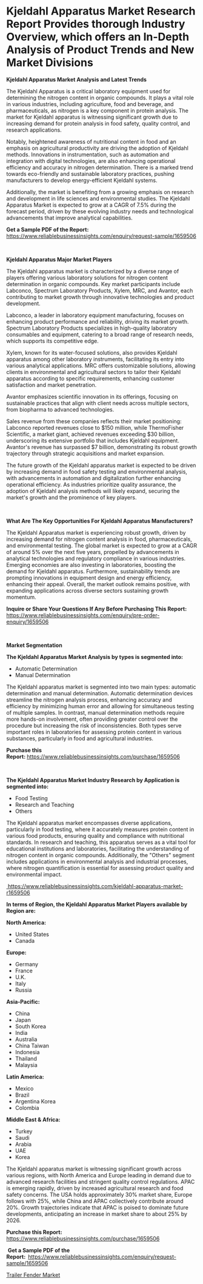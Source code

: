 <p><h1>Kjeldahl Apparatus Market Research Report Provides thorough Industry Overview, which offers an In-Depth Analysis of Product Trends and New Market Divisions</h1></p><p><strong>Kjeldahl Apparatus Market Analysis and Latest Trends</strong></p>
<p><p>The Kjeldahl Apparatus is a critical laboratory equipment used for determining the nitrogen content in organic compounds. It plays a vital role in various industries, including agriculture, food and beverage, and pharmaceuticals, as nitrogen is a key component in protein analysis. The market for Kjeldahl apparatus is witnessing significant growth due to increasing demand for protein analysis in food safety, quality control, and research applications.</p><p>Notably, heightened awareness of nutritional content in food and an emphasis on agricultural productivity are driving the adoption of Kjeldahl methods. Innovations in instrumentation, such as automation and integration with digital technologies, are also enhancing operational efficiency and accuracy in nitrogen determination. There is a marked trend towards eco-friendly and sustainable laboratory practices, pushing manufacturers to develop energy-efficient Kjeldahl systems.</p><p>Additionally, the market is benefiting from a growing emphasis on research and development in life sciences and environmental studies. The Kjeldahl Apparatus Market is expected to grow at a CAGR of 7.5% during the forecast period, driven by these evolving industry needs and technological advancements that improve analytical capabilities.</p></p>
<p><strong>Get a Sample PDF of the Report:&nbsp;</strong> <a href="https://www.reliablebusinessinsights.com/enquiry/request-sample/1659506?utm_campaign=2633&utm_medium=2&utm_source=Github&utm_content=ia&utm_term=08042025&utm_id=kjeldahl-apparatus">https://www.reliablebusinessinsights.com/enquiry/request-sample/1659506</a></p>
<p>&nbsp;</p>
<p><strong>Kjeldahl Apparatus Major Market Players</strong></p>
<p><p>The Kjeldahl apparatus market is characterized by a diverse range of players offering various laboratory solutions for nitrogen content determination in organic compounds. Key market participants include Labconco, Spectrum Laboratory Products, Xylem, MRC, and Avantor, each contributing to market growth through innovative technologies and product development.</p><p>Labconco, a leader in laboratory equipment manufacturing, focuses on enhancing product performance and reliability, driving its market growth. Spectrum Laboratory Products specializes in high-quality laboratory consumables and equipment, catering to a broad range of research needs, which supports its competitive edge.</p><p>Xylem, known for its water-focused solutions, also provides Kjeldahl apparatus among other laboratory instruments, facilitating its entry into various analytical applications. MRC offers customizable solutions, allowing clients in environmental and agricultural sectors to tailor their Kjeldahl apparatus according to specific requirements, enhancing customer satisfaction and market penetration.</p><p>Avantor emphasizes scientific innovation in its offerings, focusing on sustainable practices that align with client needs across multiple sectors, from biopharma to advanced technologies.</p><p>Sales revenue from these companies reflects their market positioning: Labconco reported revenues close to $150 million, while ThermoFisher Scientific, a market giant, achieved revenues exceeding $30 billion, underscoring its extensive portfolio that includes Kjeldahl equipment. Avantor's revenue has surpassed $7 billion, demonstrating its robust growth trajectory through strategic acquisitions and market expansion.</p><p>The future growth of the Kjeldahl apparatus market is expected to be driven by increasing demand in food safety testing and environmental analysis, with advancements in automation and digitalization further enhancing operational efficiency. As industries prioritize quality assurance, the adoption of Kjeldahl analysis methods will likely expand, securing the market's growth and the prominence of key players.</p></p>
<p>&nbsp;</p>
<p><strong>What Are The Key Opportunities For Kjeldahl Apparatus Manufacturers?</strong></p>
<p><p>The Kjeldahl Apparatus market is experiencing robust growth, driven by increasing demand for nitrogen content analysis in food, pharmaceuticals, and environmental testing. The global market is expected to grow at a CAGR of around 5% over the next five years, propelled by advancements in analytical technologies and regulatory compliance in various industries. Emerging economies are also investing in laboratories, boosting the demand for Kjeldahl apparatus. Furthermore, sustainability trends are prompting innovations in equipment design and energy efficiency, enhancing their appeal. Overall, the market outlook remains positive, with expanding applications across diverse sectors sustaining growth momentum.</p></p>
<p><strong>Inquire or Share Your Questions If Any Before Purchasing This Report:</strong> <a href="https://www.reliablebusinessinsights.com/enquiry/pre-order-enquiry/1659506?utm_campaign=2633&utm_medium=2&utm_source=Github&utm_content=ia&utm_term=08042025&utm_id=kjeldahl-apparatus">https://www.reliablebusinessinsights.com/enquiry/pre-order-enquiry/1659506</a></p>
<p>&nbsp;</p>
<p><strong>Market Segmentation</strong></p>
<p><strong>The Kjeldahl Apparatus Market Analysis by types is segmented into:</strong></p>
<p><ul><li>Automatic Determination</li><li>Manual Determination</li></ul></p>
<p><p>The Kjeldahl apparatus market is segmented into two main types: automatic determination and manual determination. Automatic determination devices streamline the nitrogen analysis process, enhancing accuracy and efficiency by minimizing human error and allowing for simultaneous testing of multiple samples. In contrast, manual determination methods require more hands-on involvement, often providing greater control over the procedure but increasing the risk of inconsistencies. Both types serve important roles in laboratories for assessing protein content in various substances, particularly in food and agricultural industries.</p></p>
<p><strong>Purchase this Report:&nbsp;</strong><a href="https://www.reliablebusinessinsights.com/purchase/1659506?utm_campaign=2633&utm_medium=2&utm_source=Github&utm_content=ia&utm_term=08042025&utm_id=kjeldahl-apparatus">https://www.reliablebusinessinsights.com/purchase/1659506</a></p>
<p>&nbsp;</p>
<p><strong>The Kjeldahl Apparatus Market Industry Research by Application is segmented into:</strong></p>
<p><ul><li>Food Testing</li><li>Research and Teaching</li><li>Others</li></ul></p>
<p><p>The Kjeldahl apparatus market encompasses diverse applications, particularly in food testing, where it accurately measures protein content in various food products, ensuring quality and compliance with nutritional standards. In research and teaching, this apparatus serves as a vital tool for educational institutions and laboratories, facilitating the understanding of nitrogen content in organic compounds. Additionally, the "Others" segment includes applications in environmental analysis and industrial processes, where nitrogen quantification is essential for assessing product quality and environmental impact.</p></p>
<p><a href="https://www.reliablebusinessinsights.com/kjeldahl-apparatus-market-r1659506?utm_campaign=2633&utm_medium=2&utm_source=Github&utm_content=ia&utm_term=08042025&utm_id=kjeldahl-apparatus">&nbsp;https://www.reliablebusinessinsights.com/kjeldahl-apparatus-market-r1659506</a></p>
<p><strong>In terms of Region, the Kjeldahl Apparatus Market Players available by Region are:</strong></p>
<p>
    <p> <strong> North America: </strong>
        <ul>
            <li>United States</li>
            <li>Canada</li>
        </ul>
        </p> 
    <p> <strong> Europe: </strong>
        <ul>
            <li>Germany</li>
            <li>France</li>
            <li>U.K.</li>
            <li>Italy</li>
            <li>Russia</li>
        </ul>
        </p> 
    <p> <strong> Asia-Pacific: </strong>
        <ul>
            <li>China</li>
            <li>Japan</li>
            <li>South Korea</li>
            <li>India</li>
            <li>Australia</li>
            <li>China Taiwan</li>
            <li>Indonesia</li>
            <li>Thailand</li>
            <li>Malaysia</li>
        </ul>
        </p> 
    <p> <strong> Latin America: </strong>
        <ul>
            <li>Mexico</li>
            <li>Brazil</li>
            <li>Argentina Korea</li>
            <li>Colombia</li>
        </ul>
        </p> 
    <p> <strong> Middle East & Africa: </strong>
        <ul>
            <li>Turkey</li>
            <li>Saudi</li>
            <li>Arabia</li>
            <li>UAE</li>
            <li>Korea</li>
        </ul>
    </p>
    </p>
<p><p>The Kjeldahl apparatus market is witnessing significant growth across various regions, with North America and Europe leading in demand due to advanced research facilities and stringent quality control regulations. APAC is emerging rapidly, driven by increased agricultural research and food safety concerns. The USA holds approximately 30% market share, Europe follows with 25%, while China and APAC collectively contribute around 20%. Growth trajectories indicate that APAC is poised to dominate future developments, anticipating an increase in market share to about 25% by 2026.</p></p>
<p><strong>Purchase this Report: </strong><a href="https://www.reliablebusinessinsights.com/purchase/1659506?utm_campaign=2633&utm_medium=2&utm_source=Github&utm_content=ia&utm_term=08042025&utm_id=kjeldahl-apparatus">https://www.reliablebusinessinsights.com/purchase/1659506</a></p>
<p>&nbsp;<strong>Get a Sample PDF of the Report:&nbsp;&nbsp;</strong><a href="https://www.reliablebusinessinsights.com/enquiry/request-sample/1659506?utm_campaign=2633&utm_medium=2&utm_source=Github&utm_content=ia&utm_term=08042025&utm_id=kjeldahl-apparatus">https://www.reliablebusinessinsights.com/enquiry/request-sample/1659506</a></p>
<p><strong></strong></p>
<p><p><a href="https://github.com/rodinayygacklezi/Market-Research-Report-List-1/blob/main/trailer-fender-market.md?utm_campaign=2633&utm_medium=2&utm_source=Github&utm_content=ia&utm_term=08042025&utm_id=kjeldahl-apparatus">Trailer Fender Market</a></p></p>